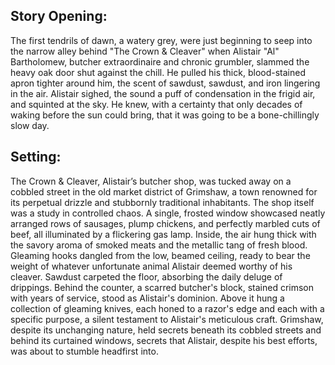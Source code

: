 ## Story Opening:

The first tendrils of dawn, a watery grey, were just beginning to seep into the narrow alley behind "The Crown & Cleaver" when Alistair "Al" Bartholomew, butcher extraordinaire and chronic grumbler, slammed the heavy oak door shut against the chill. He pulled his thick, blood-stained apron tighter around him, the scent of sawdust, sawdust, and iron lingering in the air. Alistair sighed, the sound a puff of condensation in the frigid air, and squinted at the sky. He knew, with a certainty that only decades of waking before the sun could bring, that it was going to be a bone-chillingly slow day. 

## Setting:

The Crown & Cleaver, Alistair’s butcher shop, was tucked away on a cobbled street in the old market district of Grimshaw, a town renowned for its perpetual drizzle and stubbornly traditional inhabitants. The shop itself was a study in controlled chaos. A single, frosted window showcased neatly arranged rows of sausages, plump chickens, and perfectly marbled cuts of beef, all illuminated by a flickering gas lamp. Inside, the air hung thick with the savory aroma of smoked meats and the metallic tang of fresh blood. Gleaming hooks dangled from the low, beamed ceiling, ready to bear the weight of whatever unfortunate animal Alistair deemed worthy of his cleaver. Sawdust carpeted the floor, absorbing the daily deluge of drippings. Behind the counter, a scarred butcher's block, stained crimson with years of service, stood as Alistair's dominion. Above it hung a collection of gleaming knives, each honed to a razor's edge and each with a specific purpose, a silent testament to Alistair's meticulous craft. Grimshaw, despite its unchanging nature, held secrets beneath its cobbled streets and behind its curtained windows, secrets that Alistair, despite his best efforts, was about to stumble headfirst into.
